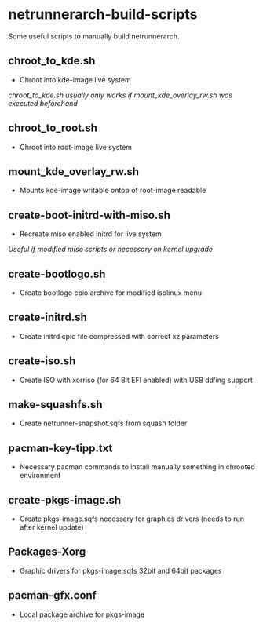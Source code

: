 netrunnerarch-build-scripts
===========================

Some useful scripts to manually build netrunnerarch.

chroot_to_kde.sh
----------------

* Chroot into kde-image live system

*chroot_to_kde.sh usually only works if mount_kde_overlay_rw.sh was executed beforehand*

chroot_to_root.sh
-----------------

* Chroot into root-image live system

mount_kde_overlay_rw.sh
------------------------

* Mounts kde-image writable ontop of root-image readable

create-boot-initrd-with-miso.sh
-------------------------------

* Recreate miso enabled initrd for live system

*Useful if modified miso scripts or necessary on kernel upgrade*

create-bootlogo.sh
-------------------

* Create bootlogo cpio archive for modified isolinux menu

create-initrd.sh
-----------------

* Create initrd cpio file compressed with correct xz parameters

create-iso.sh
--------------

* Create ISO with xorriso (for 64 Bit EFI enabled) with USB dd'ing support

make-squashfs.sh
-----------------

* Create netrunner-snapshot.sqfs from squash folder

pacman-key-tipp.txt
--------------------

* Necessary pacman commands to install manually something in chrooted environment

create-pkgs-image.sh
---------------------

* Create pkgs-image.sqfs necessary for graphics drivers (needs to run after kernel update)

Packages-Xorg
--------------

* Graphic drivers for pkgs-image.sqfs 32bit and 64bit packages

pacman-gfx.conf
----------------

* Local package archive for pkgs-image

